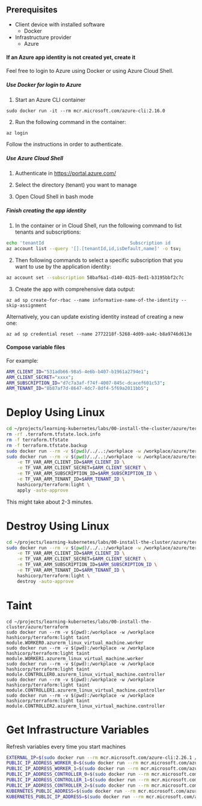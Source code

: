 ## Prerequisites

- Client device with installed software
  - Docker
- Infrastructure provider
  - Azure

#### If an Azure app identity is not created yet, create it

Feel free to login to Azure using Docker or using Azure Cloud Shell.

##### Use Docker for login to Azure

1. Start an Azure CLI container

```
sudo docker run -it --rm mcr.microsoft.com/azure-cli:2.16.0
```

2. Run the following command in the container:

```
az login
```

Follow the instructions in order to authenticate.

##### Use Azure Cloud Shell

1. Authenticate in https://portal.azure.com/

2. Select the directory (tenant) you want to manage

3. Open Cloud Shell in bash mode

##### Finish creating the app identity

1. In the container or in Cloud Shell, run the following command to list tenants and subscriptions:

```bash
echo 'tenantId                                Subscription id                         Default Subscription name';
az account list --query '[].[tenantId,id,isDefault,name]' -o tsv;
```

2. Then following commands to select a specific subscription that you want to use by the application identity:

```bash
az account set --subscription 58baf6a1-d140-4b25-8ed1-b3195bbf2c7c
```

3. Create the app with comprehensive data output:

```
az ad sp create-for-rbac --name informative-name-of-the-identity --skip-assignment
```

Alternatively, you can update existing identity instead of creating a new one:

```
az ad sp credential reset --name 2772218f-5268-4d09-aa4c-b8a9746d613e
```

#### Compose variable files

For example:

```bash
ARM_CLIENT_ID="531adb66-98a5-4e6b-b407-b1961a2794e1";
ARM_CLIENT_SECRET="xxxx";
ARM_SUBSCRIPTION_ID="d7c7a3af-f74f-4007-845c-dcacef601c53";
ARM_TENANT_ID="8b87af7d-8647-4dc7-8df4-5f69a2011bb5";
```

# Deploy Using Linux

```bash
cd ~/projects/learning-kubernetes/labs/00-install-the-cluster/azure/terraform
rm -rf .terraform.tfstate.lock.info
rm -f terraform.tfstate
rm -f terraform.tfstate.backup
sudo docker run --rm -v $(pwd)/../..:/workplace -w /workplace/azure/terraform hashicorp/terraform:light init
sudo docker run --rm -v $(pwd)/../..:/workplace -w /workplace/azure/terraform \
    -e TF_VAR_ARM_CLIENT_ID=$ARM_CLIENT_ID \
    -e TF_VAR_ARM_CLIENT_SECRET=$ARM_CLIENT_SECRET \
    -e TF_VAR_ARM_SUBSCRIPTION_ID=$ARM_SUBSCRIPTION_ID \
    -e TF_VAR_ARM_TENANT_ID=$ARM_TENANT_ID \
    hashicorp/terraform:light \
    apply -auto-approve
```

This might take about 2-3 minutes.

# Destroy Using Linux

```bash
cd ~/projects/learning-kubernetes/labs/00-install-the-cluster/azure/terraform
sudo docker run --rm -v $(pwd)/../..:/workplace -w /workplace/azure/terraform \
    -e TF_VAR_ARM_CLIENT_ID=$ARM_CLIENT_ID \
    -e TF_VAR_ARM_CLIENT_SECRET=$ARM_CLIENT_SECRET \
    -e TF_VAR_ARM_SUBSCRIPTION_ID=$ARM_SUBSCRIPTION_ID \
    -e TF_VAR_ARM_TENANT_ID=$ARM_TENANT_ID \
    hashicorp/terraform:light \
    destroy -auto-approve
```

# Taint

```
cd ~/projects/learning-kubernetes/labs/00-install-the-cluster/azure/terraform
sudo docker run --rm -v $(pwd):/workplace -w /workplace hashicorp/terraform:light taint module.WORKER0.azurerm_linux_virtual_machine.worker
sudo docker run --rm -v $(pwd):/workplace -w /workplace hashicorp/terraform:light taint module.WORKER1.azurerm_linux_virtual_machine.worker
sudo docker run --rm -v $(pwd):/workplace -w /workplace hashicorp/terraform:light taint module.CONTROLLER0.azurerm_linux_virtual_machine.controller
sudo docker run --rm -v $(pwd):/workplace -w /workplace hashicorp/terraform:light taint module.CONTROLLER1.azurerm_linux_virtual_machine.controller
sudo docker run --rm -v $(pwd):/workplace -w /workplace hashicorp/terraform:light taint module.CONTROLLER2.azurerm_linux_virtual_machine.controller
```

# Get Infrastructure Variables

Refresh variables every time you start machines

```bash
EXTERNAL_IP=$(sudo docker run --rm mcr.microsoft.com/azure-cli:2.26.1 /bin/bash -c "az login --service-principal -u $ARM_CLIENT_ID -p $ARM_CLIENT_SECRET --tenant $ARM_TENANT_ID --output none; az network public-ip show -g kubernetes-lab-00 -n kubernetes-pip --query ipAddress -o tsv")
PUBLIC_IP_ADDRESS_WORKER_0=$(sudo docker run --rm mcr.microsoft.com/azure-cli:2.26.1 /bin/bash -c "az login --service-principal -u $ARM_CLIENT_ID -p $ARM_CLIENT_SECRET --tenant $ARM_TENANT_ID --output none; az network public-ip show -g kubernetes-lab-00 -n worker-0-pip --query 'ipAddress' -o tsv")
PUBLIC_IP_ADDRESS_WORKER_1=$(sudo docker run --rm mcr.microsoft.com/azure-cli:2.26.1 /bin/bash -c "az login --service-principal -u $ARM_CLIENT_ID -p $ARM_CLIENT_SECRET --tenant $ARM_TENANT_ID --output none; az network public-ip show -g kubernetes-lab-00 -n worker-1-pip --query 'ipAddress' -o tsv")
PUBLIC_IP_ADDRESS_CONTROLLER_0=$(sudo docker run --rm mcr.microsoft.com/azure-cli:2.26.1 /bin/bash -c "az login --service-principal -u $ARM_CLIENT_ID -p $ARM_CLIENT_SECRET --tenant $ARM_TENANT_ID --output none; az network public-ip show -g kubernetes-lab-00 -n controller-0-pip --query 'ipAddress' -o tsv")
PUBLIC_IP_ADDRESS_CONTROLLER_1=$(sudo docker run --rm mcr.microsoft.com/azure-cli:2.26.1 /bin/bash -c "az login --service-principal -u $ARM_CLIENT_ID -p $ARM_CLIENT_SECRET --tenant $ARM_TENANT_ID --output none; az network public-ip show -g kubernetes-lab-00 -n controller-1-pip --query 'ipAddress' -o tsv")
PUBLIC_IP_ADDRESS_CONTROLLER_2=$(sudo docker run --rm mcr.microsoft.com/azure-cli:2.26.1 /bin/bash -c "az login --service-principal -u $ARM_CLIENT_ID -p $ARM_CLIENT_SECRET --tenant $ARM_TENANT_ID --output none; az network public-ip show -g kubernetes-lab-00 -n controller-2-pip --query 'ipAddress' -o tsv")
KUBERNETES_PUBLIC_ADDRESS=$(sudo docker run --rm mcr.microsoft.com/azure-cli:2.26.1 /bin/bash -c "az login --service-principal -u $ARM_CLIENT_ID -p $ARM_CLIENT_SECRET --tenant $ARM_TENANT_ID --output none; az network public-ip show -g kubernetes-lab-00 -n kubernetes-pip --query ipAddress -o tsv")
KUBERNETES_PUBLIC_IP_ADDRESS=$(sudo docker run --rm mcr.microsoft.com/azure-cli:2.26.1 /bin/bash -c "az login --service-principal -u $ARM_CLIENT_ID -p $ARM_CLIENT_SECRET --tenant $ARM_TENANT_ID --output none; az network public-ip show -g kubernetes-lab-00 -n kubernetes-pip --query ipAddress -o tsv")
```
